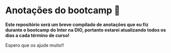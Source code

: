 # Anotações do bootcamp :owl:

**Este repositório será um breve compilado de anotações que eu fiz durante o bootcamp do Inter na DIO, portanto estarei atualizando todos os dias a cada término de curso!**



Espero que os ajude muito!!







